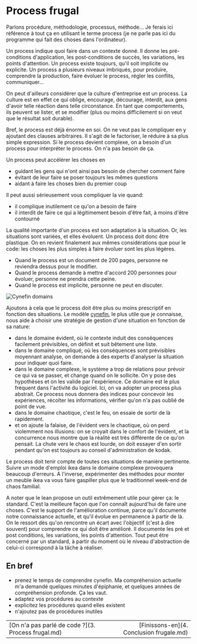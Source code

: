 # Process frugal

Parlons procédure, méthodologie, processus, méthode…
Je ferais ici référence à tout ça en utilisant le terme process
(je ne parle pas ici du programme qui fait des choses dans l'ordinateur).

Un process indique quoi faire dans un contexte donné.
Il donne les pré-conditions d'application, les post-conditions de succès, les variations, les points d'attention.
Un process existe toujours, qu'il soit implicite ou explicite.
Un process a plusieurs niveaux imbriqués, pour produire, comprendre la production, faire évoluer le process, régler les conflits, communiquer...

On peut d'ailleurs considérer que la culture d'entreprise est un process.
La culture est en effet ce qui oblige, encourage, décourage, interdit, aux gens d'avoir telle réaction dans telle circonstance.
En tant que comportements, ils peuvent se lister, et se modifier (plus ou moins difficilement si on veut que le résultat soit durable).

Bref, le process est déjà énorme en soi. On ne veut pas le compliquer en y ajoutant des clauses arbitraires.
Il s'agit de le factoriser, le réduire à sa plus simple expression.
Si le process devient complexe, on a besoin d'un process pour interpréter le process. On n'a pas besoin de ça.

Un process peut accélérer les choses en

* guidant les gens qui n'ont ainsi pas besoin de chercher comment faire
* évitant de leur faire se poser toujours les mêmes questions
* aidant à faire les choses bien du premier coup

Il peut aussi sérieusement vous compliquer la vie quand:

* il complique inutilement ce qu'on a besoin de faire
* il interdit de faire ce qui a légitimement besoin d'être fait, à moins d'être contourné

La qualité importante d'un process est son adaptation à la situation.
Or, les situations sont variées, et elles évoluent. Un process doit donc être plastique.
On en revient finalement aux mêmes considérations que pour le code: les choses les plus simples à faire évoluer sont les plus légères.

* Quand le process est un document de 200 pages, personne ne reviendra dessus pour le modifier.
* Quand le process demande à mettre d'accord 200 personnes pour évoluer, personne ne prendra cette peine.
* Quand le process est implicite, personne ne peut en discuter.

![Cynefin domains](https://upload.wikimedia.org/wikipedia/commons/1/15/Cynefin_as_of_1st_June_2014.png)

Ajoutons à cela que le process doit être plus ou moins prescriptif en fonction des situations.
Le modèle [cynefin](https://en.wikipedia.org/wiki/Cynefin_framework), le plus utile que je connaisse,
nous aide à choisir une stratégie de gestion d'une situation en fonction de sa nature:

* dans le domaine évident, où le contexte induit des conséquences facilement prévisibles, on définit et suit bêtement une liste.
* dans le domaine compliqué, où les conséquences sont prévisibles moyennant analyse,
on demande à des experts d'analyser la situation pour indiquer quoi faire.
* dans le domaine complexe, le système a trop de relations pour prévoir ce qui va se passer, et change quand on le sollicite.
On y pose des hypothèses et on les valide par l'expérience.
Ce domaine est le plus fréquent dans l'activité du logiciel.
Ici, on va adopter un process plus abstrait. Ce process nous donnera des indices pour concevoir les expériences,
récolter les informations, vérifier qu'on n'a pas oublié de point de vue.
* dans le domaine chaotique, c'est le feu, on essaie de sortir de là rapidement.
* et on ajoute la falaise, de l'évident vers le chaotique, où on perd violemment nos illusions:
on se croyait dans le confort de l'évident, et la concurrence nous montre que la réalité est très différente de ce qu'on pensait.
La chute vers le chaos est lourde, on doit essayer d'en sortir pendant qu'on est toujours au conseil d'administration de kodak.

Le process doit tenir compte de toutes ces situations de manière pertinente.
Suivre un mode d'emploi ikea dans le domaine complexe provoquera beaucoup d'erreurs.
A l'inverse, expérimenter des méthodes pour monter un meuble ikea va vous faire gaspiller plus que le traditionnel week-end de chaos familial.

A noter que le lean propose un outil extrêmement utile pour gérer ça: le standard.
C'est la meilleure façon que l'on connaît aujourd'hui de faire une choses.
C'est le support de l'amélioration continue, parce qu'il documente notre connaissance actuelle, et qu'il évolue en permanence à partir de là.
On le ressort dès qu'on rencontre un écart avec l'objectif (c'est à dire souvent) pour comprendre ce qui doit être amélioré.
Il documente les pré et post conditions, les variations, les points d'attention.
Tout peut être concerné par un standard, à partir du moment où le niveau d'abstraction de celui-ci correspond à la tâche à réaliser.

## En bref

- prenez le temps de comprendre cynefin.
Ma compréhension actuelle m'a demandé quelques minutes d'épiphanie, et quelques années de compréhension profonde. Ça les vaut.
- adaptez vos procédures au contexte
- explicitez les procédures quand elles existent
- n'ajoutez pas de procédures inutiles

|                                                 |                                       |
| ----------------------------------------------- | ------------------------------------: |
| [On n'a pas parlé de code ?](3. Process frugal.md) | [Finissons-en](4. Conclusion frugale.md) |
